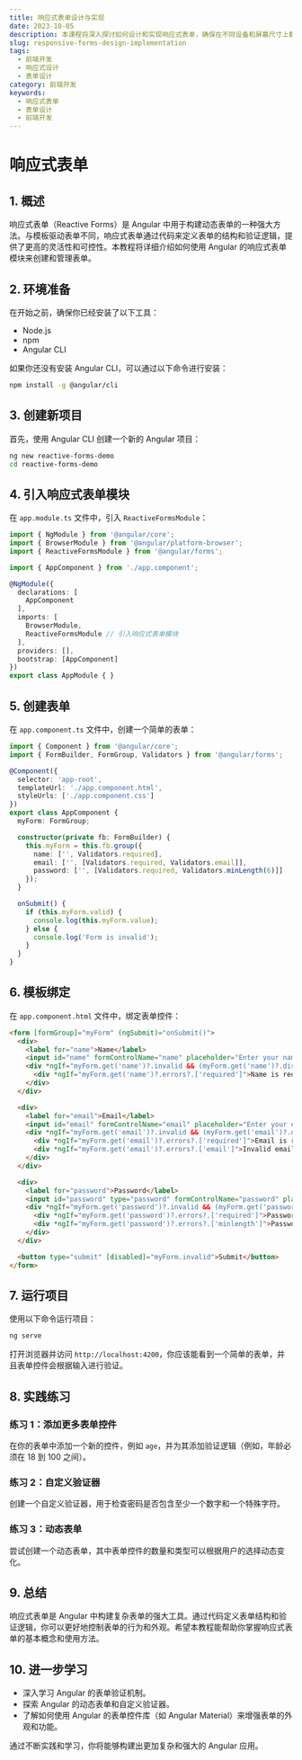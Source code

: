 ```yaml
---
title: 响应式表单设计与实现
date: 2023-10-05
description: 本课程将深入探讨如何设计和实现响应式表单，确保在不同设备和屏幕尺寸上都能提供最佳的用户体验。
slug: responsive-forms-design-implementation
tags:
  - 前端开发
  - 响应式设计
  - 表单设计
category: 前端开发
keywords:
  - 响应式表单
  - 表单设计
  - 前端开发
---
```


# 响应式表单

## 1. 概述

响应式表单（Reactive Forms）是 Angular 中用于构建动态表单的一种强大方法。与模板驱动表单不同，响应式表单通过代码来定义表单的结构和验证逻辑，提供了更高的灵活性和可控性。本教程将详细介绍如何使用 Angular 的响应式表单模块来创建和管理表单。

## 2. 环境准备

在开始之前，确保你已经安装了以下工具：

- Node.js
- npm
- Angular CLI

如果你还没有安装 Angular CLI，可以通过以下命令进行安装：

```bash
npm install -g @angular/cli
```

## 3. 创建新项目

首先，使用 Angular CLI 创建一个新的 Angular 项目：

```bash
ng new reactive-forms-demo
cd reactive-forms-demo
```

## 4. 引入响应式表单模块

在 `app.module.ts` 文件中，引入 `ReactiveFormsModule`：

```typescript
import { NgModule } from '@angular/core';
import { BrowserModule } from '@angular/platform-browser';
import { ReactiveFormsModule } from '@angular/forms';

import { AppComponent } from './app.component';

@NgModule({
  declarations: [
    AppComponent
  ],
  imports: [
    BrowserModule,
    ReactiveFormsModule // 引入响应式表单模块
  ],
  providers: [],
  bootstrap: [AppComponent]
})
export class AppModule { }
```

## 5. 创建表单

在 `app.component.ts` 文件中，创建一个简单的表单：

```typescript
import { Component } from '@angular/core';
import { FormBuilder, FormGroup, Validators } from '@angular/forms';

@Component({
  selector: 'app-root',
  templateUrl: './app.component.html',
  styleUrls: ['./app.component.css']
})
export class AppComponent {
  myForm: FormGroup;

  constructor(private fb: FormBuilder) {
    this.myForm = this.fb.group({
      name: ['', Validators.required],
      email: ['', [Validators.required, Validators.email]],
      password: ['', [Validators.required, Validators.minLength(6)]]
    });
  }

  onSubmit() {
    if (this.myForm.valid) {
      console.log(this.myForm.value);
    } else {
      console.log('Form is invalid');
    }
  }
}
```

## 6. 模板绑定

在 `app.component.html` 文件中，绑定表单控件：

```html
<form [formGroup]="myForm" (ngSubmit)="onSubmit()">
  <div>
    <label for="name">Name</label>
    <input id="name" formControlName="name" placeholder="Enter your name">
    <div *ngIf="myForm.get('name')?.invalid && (myForm.get('name')?.dirty || myForm.get('name')?.touched)">
      <div *ngIf="myForm.get('name')?.errors?.['required']">Name is required.</div>
    </div>
  </div>

  <div>
    <label for="email">Email</label>
    <input id="email" formControlName="email" placeholder="Enter your email">
    <div *ngIf="myForm.get('email')?.invalid && (myForm.get('email')?.dirty || myForm.get('email')?.touched)">
      <div *ngIf="myForm.get('email')?.errors?.['required']">Email is required.</div>
      <div *ngIf="myForm.get('email')?.errors?.['email']">Invalid email format.</div>
    </div>
  </div>

  <div>
    <label for="password">Password</label>
    <input id="password" type="password" formControlName="password" placeholder="Enter your password">
    <div *ngIf="myForm.get('password')?.invalid && (myForm.get('password')?.dirty || myForm.get('password')?.touched)">
      <div *ngIf="myForm.get('password')?.errors?.['required']">Password is required.</div>
      <div *ngIf="myForm.get('password')?.errors?.['minlength']">Password must be at least 6 characters long.</div>
    </div>
  </div>

  <button type="submit" [disabled]="myForm.invalid">Submit</button>
</form>
```

## 7. 运行项目

使用以下命令运行项目：

```bash
ng serve
```

打开浏览器并访问 `http://localhost:4200`，你应该能看到一个简单的表单，并且表单控件会根据输入进行验证。

## 8. 实践练习

### 练习 1：添加更多表单控件

在你的表单中添加一个新的控件，例如 `age`，并为其添加验证逻辑（例如，年龄必须在 18 到 100 之间）。

### 练习 2：自定义验证器

创建一个自定义验证器，用于检查密码是否包含至少一个数字和一个特殊字符。

### 练习 3：动态表单

尝试创建一个动态表单，其中表单控件的数量和类型可以根据用户的选择动态变化。

## 9. 总结

响应式表单是 Angular 中构建复杂表单的强大工具。通过代码定义表单结构和验证逻辑，你可以更好地控制表单的行为和外观。希望本教程能帮助你掌握响应式表单的基本概念和使用方法。

## 10. 进一步学习

- 深入学习 Angular 的表单验证机制。
- 探索 Angular 的动态表单和自定义验证器。
- 了解如何使用 Angular 的表单控件库（如 Angular Material）来增强表单的外观和功能。

通过不断实践和学习，你将能够构建出更加复杂和强大的 Angular 应用。